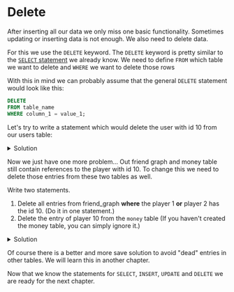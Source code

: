 # Delete

After inserting all our data we only miss one basic functionality.
Sometimes updating or inserting data is not enough. We also need to delete data.

For this we use the `DELETE` keyword. The `DELETE` keyword is pretty similar to the [`SELECT` statement](dev/private/java/!tutorial/basicsql-pages/docs/en/02/select.md) we
already know.
We need to define `FROM` which table we want to delete and `WHERE` we want to delete those rows

With this in mind we can probably assume that the general `DELETE` statement would look like this:

```sql
DELETE
FROM table_name
WHERE column_1 = value_1; 
```

Let's try to write a statement which would delete the user with id 10 from our users table:



<details>
<summary>Solution</summary>

```sql
DELETE
FROM player
WHERE id = 10;
```

</details>

Now we just have one more problem...
Out friend graph and money table still contain references to the player with id 10.
To change this we need to delete those entries from these two tables as well.

Write two statements.

1. Delete all entries from friend_graph **where** the player 1 **or** player 2 has the id 10. (Do it in one statement.)
2. Delete the entry of player 10 from the `money` table (If you haven't created the money table, you can simply ignore it.)

<details>
<summary>Solution</summary>

   ```sql
DELETE
FROM friend_graph
WHERE player_1 = 10
   OR player_2 = 10;

DELETE
FROM money
WHERE id = 10;
```

</details>
   
Of course there is a better and more save solution to avoid "dead" entries in other tables.
We will learn this in another chapter.

Now that we know the statements for `SELECT`, `INSERT`, `UPDATE` and `DELETE` we are ready for the next chapter.
